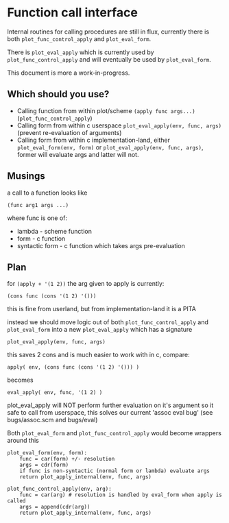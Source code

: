 Function call interface
=======================

Internal routines for calling procedures are still in flux, currently there is both `plot_func_control_apply` and `plot_eval_form`.

There is `plot_eval_apply` which is currently used by `plot_func_control_apply` and will eventually be used by `plot_eval_form`.

This document is more a work-in-progress.

Which should you use?
---------------------

* Calling function from within plot/scheme `(apply func args...)` (`plot_func_control_apply`)
* Calling form from within c userspace `plot_eval_apply(env, func, args)` (prevent re-evaluation of arguments)
* Calling form from within c implementation-land, either `plot_eval_form(env, form)` or `plot_eval_apply(env, func, args)`, former will evaluate args and latter will not.

Musings
-------------

a call to a function looks like

    (func arg1 args ...)

where func is one of:

* lambda - scheme function
* form - c function
* syntactic form - c function which takes args pre-evaluation

Plan
------
for `(apply + '(1 2))` the arg given to apply is currently:

    (cons func (cons '(1 2) '()))

this is fine from userland, but from implementation-land it is a PITA


instead we should move logic out of both `plot_func_control_apply` and `plot_eval_form` into a new `plot_eval_apply` which has a signature

    plot_eval_apply(env, func, args)

this saves 2 cons and is much easier to work with in c, compare:

    apply( env, (cons func (cons '(1 2) '())) )

becomes

    eval_apply( env, func, '(1 2) )


plot_eval_apply will NOT perform further evaluation on it's argument so it safe to call from userspace,
this solves our current 'assoc eval bug' (see bugs/assoc.scm and bugs/eval)


Both `plot_eval_form` and `plot_func_control_apply` would become wrappers around this

    plot_eval_form(env, form):
        func = car(form) +/- resolution
        args = cdr(form)
        if func is non-syntactic (normal form or lambda) evaluate args
        return plot_apply_internal(env, func, args)

    plot_func_control_apply(env, arg):
        func = car(arg) # resolution is handled by eval_form when apply is called
        args = append(cdr(arg))
        return plot_apply_internal(env, func, args)


